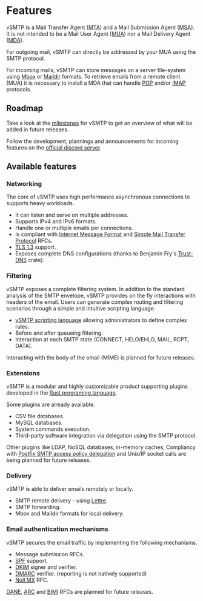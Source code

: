 # Features

vSMTP is a Mail Transfer Agent ([MTA]) and a Mail Submission Agent ([MSA]). It is not intended to be a Mail User Agent ([MUA]) nor a Mail Delivery Agent ([MDA]).

For outgoing mail, vSMTP can directly be addressed by your MUA using the SMTP protocol.

For incoming mails, vSMTP can store messages on a server file-system using [Mbox] or [Maildir] formats. To retrieve emails from a remote client (MUA) it is necessary to install a MDA that can handle [POP] and/or [IMAP] protocols.

[MUA]: ./term/agent.html#mua-mail-user-agent
[MTA]: ./term/agent.html#mta-mail-transfer-agent
[MSA]: ./term/agent.html#msa-mail-submission-agent
[MDA]: ./term/agent.html#mda-mail-delivery-agent

[mbox]: https://en.wikipedia.org/wiki/Mbox
[maildir]: https://en.wikipedia.org/wiki/Maildir

[POP]: https://en.wikipedia.org/wiki/Post_Office_Protocol
[IMAP]: https://en.wikipedia.org/wiki/Internet_Message_Access_Protocol

## Roadmap

Take a look at the [milestones](https://github.com/viridIT/vSMTP/milestones) for vSMTP to get an overview of what will be added in future releases.

Follow the development, plannings and announcements for incoming features on the [official discord server](https://discord.gg/N8JGBRBshf).

## Available features

### Networking

The core of vSMTP uses high performance asynchronous connections to supports heavy workloads.

- It can listen and serve on multiple addresses.
- Supports IPv4 and IPv6 formats.
- Handle one or multiple emails per connections.
- Is compliant with [Internet Message Format] and [Simple Mail Transfer Protocol] RFCs.
- [TLS 1.3] support.
- Exposes complete DNS configurations (thanks to Benjamin Fry's [Trust-DNS] crate).

[Internet Message Format]: https://datatracker.ietf.org/doc/html/rfc5322
[Simple Mail Transfer Protocol]: https://datatracker.ietf.org/doc/html/rfc5321
[TLS 1.3]: https://datatracker.ietf.org/doc/html/rfc8446
[Trust-DNS]: https://github.com/bluejekyll/trust-dns

### Filtering

vSMTP exposes a complete filtering system. In addition to the standard analysis of the SMTP envelope, vSMTP provides on the fly interactions with headers of the email. Users can generate complex routing and filtering scenarios through a simple and intuitive scripting language.

- [vSMTP scripting language] allowing administrators to define complex rules.
- Before and after queueing filtering.
- Interaction at each SMTP state (CONNECT, HELO/EHLO, MAIL, RCPT, DATA).

Interacting with the body of the email (MIME) is planned for future releases.

[vSMTP Scripting Language]: /ref/vSL/vsl.md

### Extensions

vSMTP is a modular and highly customizable product supporting plugins developed in the [Rust programing language].

Some plugins are already available.

- CSV file databases.
- MySQL databases.
- System commands execution.
- Third-party software integration via delegation using the SMTP protocol.

Other plugins like LDAP, NoSQL databases, in-memory caches, Compliancy with [Postfix SMTP access policy delegation] and Unix/IP socket calls are being planned for future releases.

[Postfix SMTP access policy delegation]: http://www.postfix.org/SMTPD_POLICY_README.html
[Rust programing language]: https://www.rust-lang.org/

### Delivery

vSMTP is able to deliver emails remotely or locally.

- SMTP remote delivery - using [Lettre].
- SMTP forwarding.
- Mbox and Maildir formats for local delivery.

[Lettre]: https://github.com/lettre/lettre

### Email authentication mechanisms

vSMTP secures the email traffic by implementing the following mechanisms.

- Message submission RFCs.
- [SPF] support.
- [DKIM] signer and verifier.
- [DMARC] verifier. (reporting is not natively supported)
- [Null MX] RFC.

[DANE], [ARC] and [BIMI] RFCs are planned for future releases.

[Null MX]: https://www.rfc-editor.org/rfc/rfc7505.html
[DANE]: https://www.rfc-editor.org/rfc/rfc7671.html
[SPF]: https://www.rfc-editor.org/rfc/rfc7208.html
[DKIM]: https://www.rfc-editor.org/rfc/rfc6376.html
[DMARC]: https://www.rfc-editor.org/rfc/rfc7489.html
[ARC]: https://www.rfc-editor.org/rfc/rfc8617.html
[BIMI]: https://tools.ietf.org/id/draft-blank-ietf-bimi-00.html
